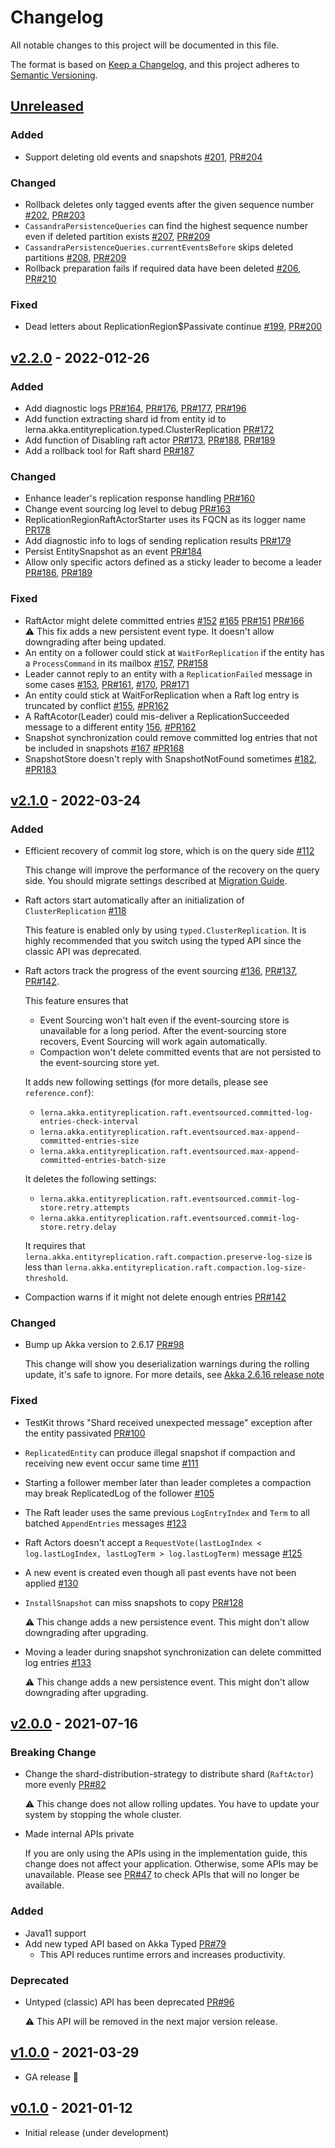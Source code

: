 # Changelog
All notable changes to this project will be documented in this file.

The format is based on [Keep a Changelog](https://keepachangelog.com/en/1.0.0/),
and this project adheres to [Semantic Versioning](https://semver.org/spec/v2.0.0.html).

## [Unreleased]
[Unreleased]: https://github.com/lerna-stack/akka-entity-replication/compare/v2.2.0...master

### Added
- Support deleting old events and snapshots
  [#201](https://github.com/lerna-stack/akka-entity-replication/issues/201),
  [PR#204](https://github.com/lerna-stack/akka-entity-replication/pull/204)

### Changed
- Rollback deletes only tagged events after the given sequence number
  [#202](https://github.com/lerna-stack/akka-entity-replication/issues/202),
  [PR#203](https://github.com/lerna-stack/akka-entity-replication/pull/203)
- `CassandraPersistenceQueries` can find the highest sequence number even if deleted partition exists
  [#207](https://github.com/lerna-stack/akka-entity-replication/issues/207),
  [PR#209](https://github.com/lerna-stack/akka-entity-replication/pull/209)
- `CassandraPersistenceQueries.currentEventsBefore` skips deleted partitions
  [#208](https://github.com/lerna-stack/akka-entity-replication/issues/208),
  [PR#209](https://github.com/lerna-stack/akka-entity-replication/pull/209)
- Rollback preparation fails if required data have been deleted
  [#206](https://github.com/lerna-stack/akka-entity-replication/issues/206),
  [PR#210](https://github.com/lerna-stack/akka-entity-replication/pull/210)

### Fixed
- Dead letters about ReplicationRegion$Passivate continue
  [#199](https://github.com/lerna-stack/akka-entity-replication/issues/199),
  [PR#200](https://github.com/lerna-stack/akka-entity-replication/pull/200)


## [v2.2.0] - 2022-012-26
[v2.2.0]: https://github.com/lerna-stack/akka-entity-replication/compare/v2.1.0...v2.2.0

### Added
- Add diagnostic logs
  [PR#164](https://github.com/lerna-stack/akka-entity-replication/pull/164),
  [PR#176](https://github.com/lerna-stack/akka-entity-replication/pull/176),
  [PR#177](https://github.com/lerna-stack/akka-entity-replication/pull/177),
  [PR#196](https://github.com/lerna-stack/akka-entity-replication/pull/196)
- Add function extracting shard id from entity id to lerna.akka.entityreplication.typed.ClusterReplication
  [PR#172](https://github.com/lerna-stack/akka-entity-replication/pull/172)
- Add function of Disabling raft actor
  [PR#173](https://github.com/lerna-stack/akka-entity-replication/pull/173),
  [PR#188](https://github.com/lerna-stack/akka-entity-replication/pull/188),
  [PR#189](https://github.com/lerna-stack/akka-entity-replication/pull/189)
- Add a rollback tool for Raft shard [PR#187](https://github.com/lerna-stack/akka-entity-replication/pull/187)

### Changed
- Enhance leader's replication response handling [PR#160](https://github.com/lerna-stack/akka-entity-replication/pull/160)
- Change event sourcing log level to debug
  [PR#163](https://github.com/lerna-stack/akka-entity-replication/pull/163)
- ReplicationRegionRaftActorStarter uses its FQCN as its logger name
  [PR178](https://github.com/lerna-stack/akka-entity-replication/pull/178)
- Add diagnostic info to logs of sending replication results
  [PR#179](https://github.com/lerna-stack/akka-entity-replication/pull/179)
- Persist EntitySnapshot as an event
  [PR#184](https://github.com/lerna-stack/akka-entity-replication/pull/184)
- Allow only specific actors defined as a sticky leader to become a leader
  [PR#186](https://github.com/lerna-stack/akka-entity-replication/pull/186),
  [PR#189](https://github.com/lerna-stack/akka-entity-replication/pull/189)

### Fixed
- RaftActor might delete committed entries
  [#152](https://github.com/lerna-stack/akka-entity-replication/issues/152)
  [#165](https://github.com/lerna-stack/akka-entity-replication/issues/165)
  [PR#151](https://github.com/lerna-stack/akka-entity-replication/pull/151)
  [PR#166](https://github.com/lerna-stack/akka-entity-replication/pull/166)  
  ⚠️ This fix adds a new persistent event type. It doesn't allow downgrading after being updated.
- An entity on a follower could stick at `WaitForReplication` if the entity has a `ProcessCommand` in its mailbox
  [#157](https://github.com/lerna-stack/akka-entity-replication/issues/157),
  [PR#158](https://github.com/lerna-stack/akka-entity-replication/pull/158)
- Leader cannot reply to an entity with a `ReplicationFailed` message in some cases
  [#153](https://github.com/lerna-stack/akka-entity-replication/issues/153),
  [PR#161](https://github.com/lerna-stack/akka-entity-replication/pull/161),
  [#170](https://github.com/lerna-stack/akka-entity-replication/issues/170),
  [PR#171](https://github.com/lerna-stack/akka-entity-replication/pull/171)
- An entity could stick at WaitForReplication when a Raft log entry is truncated by conflict
  [#155](https://github.com/lerna-stack/akka-entity-replication/issues/155),
  [#PR162](https://github.com/lerna-stack/akka-entity-replication/pull/162)
- A RaftAcotor(Leader) could mis-deliver a ReplicationSucceeded message to a different entity
  [156](https://github.com/lerna-stack/akka-entity-replication/issues/156),
  [#PR162](https://github.com/lerna-stack/akka-entity-replication/pull/162)
- Snapshot synchronization could remove committed log entries that not be included in snapshots
  [#167](https://github.com/lerna-stack/akka-entity-replication/issues/167)
  [#PR168](https://github.com/lerna-stack/akka-entity-replication/pull/168)
- SnapshotStore doesn't reply with SnapshotNotFound sometimes
  [#182](https://github.com/lerna-stack/akka-entity-replication/issues/182),
  [#PR183](https://github.com/lerna-stack/akka-entity-replication/pull/183)

## [v2.1.0] - 2022-03-24
[v2.1.0]: https://github.com/lerna-stack/akka-entity-replication/compare/v2.0.0...v2.1.0

### Added
- Efficient recovery of commit log store, which is on the query side [#112](https://github.com/lerna-stack/akka-entity-replication/issues/112)

  This change will improve the performance of the recovery on the query side.
  You should migrate settings described at [Migration Guide](docs/migration_guide.md#210-from-200).

- Raft actors start automatically after an initialization of `ClusterReplication` [#118](https://github.com/lerna-stack/akka-entity-replication/issues/118)

  This feature is enabled only by using `typed.ClusterReplication`.
  It is highly recommended that you switch using the typed API since the classic API was deprecated.

- Raft actors track the progress of the event sourcing
  [#136](https://github.com/lerna-stack/akka-entity-replication/issues/136),
  [PR#137](https://github.com/lerna-stack/akka-entity-replication/pull/137),
  [PR#142](https://github.com/lerna-stack/akka-entity-replication/pull/142).

  This feature ensures that
  - Event Sourcing won't halt even if the event-sourcing store is unavailable for a long period.
    After the event-sourcing store recovers, Event Sourcing will work again automatically.
  - Compaction won't delete committed events that are not persisted to the event-sourcing store yet.

  It adds new following settings (for more details, please see `reference.conf`):
  - `lerna.akka.entityreplication.raft.eventsourced.committed-log-entries-check-interval`
  - `lerna.akka.entityreplication.raft.eventsourced.max-append-committed-entries-size`
  - `lerna.akka.entityreplication.raft.eventsourced.max-append-committed-entries-batch-size`

  It deletes the following settings:
  - `lerna.akka.entityreplication.raft.eventsourced.commit-log-store.retry.attempts`
  - `lerna.akka.entityreplication.raft.eventsourced.commit-log-store.retry.delay`

  It requires that
  `lerna.akka.entityreplication.raft.compaction.preserve-log-size` is less than
  `lerna.akka.entityreplication.raft.compaction.log-size-threshold`.

- Compaction warns if it might not delete enough entries [PR#142](https://github.com/lerna-stack/akka-entity-replication/pull/142)

### Changed
- Bump up Akka version to 2.6.17 [PR#98](https://github.com/lerna-stack/akka-entity-replication/pull/98)

  This change will show you deserialization warnings during the rolling update, it's safe to ignore. 
  For more details, see [Akka 2.6.16 release note](https://akka.io/blog/news/2021/08/19/akka-2.6.16-released#rolling-upgrades)

### Fixed
- TestKit throws "Shard received unexpected message" exception after the entity passivated [PR#100](https://github.com/lerna-stack/akka-entity-replication/pull/100)
- `ReplicatedEntity` can produce illegal snapshot if compaction and receiving new event occur same time [#111](https://github.com/lerna-stack/akka-entity-replication/issues/111)
- Starting a follower member later than leader completes a compaction may break ReplicatedLog of the follower [#105](https://github.com/lerna-stack/akka-entity-replication/issues/105)
- The Raft leader uses the same previous `LogEntryIndex` and `Term` to all batched `AppendEntries` messages [#123](https://github.com/lerna-stack/akka-entity-replication/issues/123)
- Raft Actors doesn't accept a `RequestVote(lastLogIndex < log.lastLogIndex, lastLogTerm > log.lastLogTerm)` message [#125](https://github.com/lerna-stack/akka-entity-replication/issues/125)
- A new event is created even though all past events have not been applied [#130](https://github.com/lerna-stack/akka-entity-replication/issues/130)
- `InstallSnapshot` can miss snapshots to copy [PR#128](https://github.com/lerna-stack/akka-entity-replication/pull/128)

  ⚠️ This change adds a new persistence event. This might don't allow downgrading after upgrading.
- Moving a leader during snapshot synchronization can delete committed log entries [#133](https://github.com/lerna-stack/akka-entity-replication/issues/133)

  ⚠️ This change adds a new persistence event. This might don't allow downgrading after upgrading.

## [v2.0.0] - 2021-07-16
[v2.0.0]: https://github.com/lerna-stack/akka-entity-replication/compare/v1.0.0...v2.0.0

### Breaking Change

- Change the shard-distribution-strategy to distribute shard (`RaftActor`) more evenly [PR#82](https://github.com/lerna-stack/akka-entity-replication/pull/82)

  ⚠️ This change does not allow rolling updates. You have to update your system by stopping the whole cluster.

- Made internal APIs private

  If you are only using the APIs using in the implementation guide, this change does not affect your application.
  Otherwise, some APIs may be unavailable.
  Please see [PR#47](https://github.com/lerna-stack/akka-entity-replication/pull/47) to check APIs that will no longer be available. 
  
### Added
- Java11 support
- Add new typed API based on Akka Typed [PR#79](https://github.com/lerna-stack/akka-entity-replication/pull/79)
  - This API reduces runtime errors and increases productivity.

### Deprecated

- Untyped (classic) API has been deprecated [PR#96](https://github.com/lerna-stack/akka-entity-replication/pull/96)

  ⚠️ This API will be removed in the next major version release.

## [v1.0.0] - 2021-03-29
[v1.0.0]: https://github.com/lerna-stack/akka-entity-replication/compare/v0.1.1...v1.0.0

- GA release 🚀

## [v0.1.0] - 2021-01-12
[v0.1.0]: https://github.com/lerna-stack/akka-entity-replication/tree/v0.1.1

- Initial release (under development)
